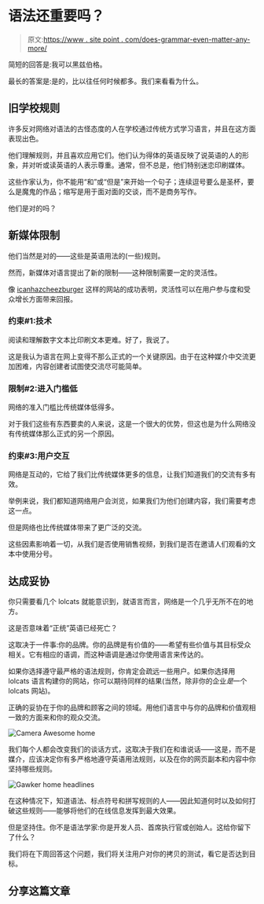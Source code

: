 # 语法还重要吗？

> 原文:[https://www . site point . com/does-grammar-even-matter-any-more/](https://www.sitepoint.com/does-grammar-even-matter-any-more/)

简短的回答是:我可以黑兹伯格。

最长的答案是:是的，比以往任何时候都多。我们来看看为什么。

## 旧学校规则

许多反对网络对语法的古怪态度的人在学校通过传统方式学习语言，并且在这方面表现出色。

他们理解规则，并且喜欢应用它们。他们认为得体的英语反映了说英语的人的形象，并对听或读英语的人表示尊重。通常，但不总是，他们特别迷恋印刷媒体。

这些作家认为，你不能用“和”或“但是”来开始一个句子；连续逗号要么是圣杯，要么是魔鬼的作品；缩写是用于面对面的交谈，而不是商务写作。

他们是对的吗？

## 新媒体限制

他们当然是对的——这些是英语用法的(一些)规则。

然而，新媒体对语言提出了新的限制——这种限制需要一定的灵活性。

像 [icanhazcheezburger](http://icanhas.cheezburger.com/) 这样的网站的成功表明，灵活性可以在用户参与度和受众增长方面带来回报。

### 约束#1:技术

阅读和理解数字文本比印刷文本更难。好了，我说了。

这是我认为语言在网上变得不那么正式的一个关键原因。由于在这种媒介中交流更加困难，内容创建者试图使交流尽可能简单。

### 限制#2:进入门槛低

网络的准入门槛比传统媒体低得多。

对于我们这些有东西要卖的人来说，这是一个很大的优势，但这也是为什么网络没有传统媒体那么正式的另一个原因。

### 约束#3:用户交互

网络是互动的，它给了我们比传统媒体更多的信息，让我们知道我们的交流有多有效。

举例来说，我们都知道网络用户会浏览，如果我们为他们创建内容，我们需要考虑这一点。

但是网络也比传统媒体带来了更广泛的交流。

这些因素影响着一切，从我们是否使用销售视频，到我们是否在邀请人们观看的文本中使用分号。

## 达成妥协

你只需要看几个 lolcats 就能意识到，就语言而言，网络是一个几乎无所不在的地方。

这是否意味着“正统”英语已经死亡？

这取决于一件事:你的品牌。你的品牌是有价值的——希望有些价值与其目标受众相关。它有相应的语调，而这种语调是通过你使用语言来传达的。

如果你选择遵守最严格的语法规则，你肯定会疏远一些用户。如果你选择用 lolcats 语言构建你的网站，你可以期待同样的结果(当然，除非你的企业*是*一个 lolcats 网站)。

正确的妥协在于你的品牌和顾客之间的领域。用他们语言中与你的品牌和价值观相一致的方面来和你的观众交流。

![Camera Awesome home](../Images/62a547dc76b5a14f6663be219b5cef40.png)

我们每个人都会改变我们的谈话方式，这取决于我们在和谁说话——这是，而不是媒介，应该决定你有多严格地遵守英语用法规则，以及在你的网页副本和内容中你坚持哪些规则。

![Gawker home headlines](../Images/d35d4b44e542e7ab094f3e48f3b682d7.png)

在这种情况下，知道语法、标点符号和拼写规则的人——因此知道何时以及如何打破这些规则——能够将他们的在线信息发挥到最大效果。

但是坚持住。你不是语法学家:你是开发人员、首席执行官或创始人。这给你留下了什么？

我们将在下周回答这个问题，我们将关注用户对你的拷贝的测试，看它是否达到目标。

## 分享这篇文章